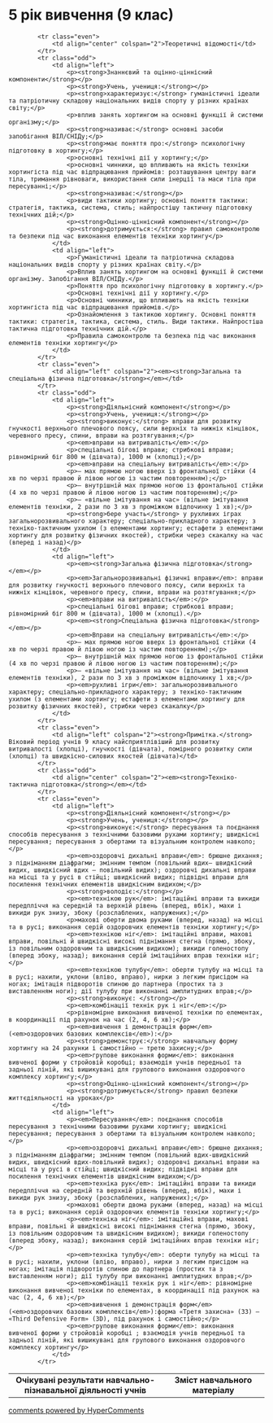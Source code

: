<div id="hypercomments_widget" class="js-hypercomments-widget invisible"></div>

5 рік вивчення (9 клас)
=============================

<table>
  <body>
    <tr>
<td align="center" width="60%"><strong>Очікувані результати навчально-пізнавальної діяльності учнів</strong></td>
<td align="center" width="40%"><strong>Зміст навчального матеріалу</strong></td>
    </tr>

            <tr class="even">
                <td align="center" colspan="2">Теоретичні відомості</td>
            </tr>
            <tr class="odd">
                <td align="left">
                    <p><strong>Знаннєвий та оцінно-ціннісний компоненти</strong></p>
                    <p><strong>Учень, учениця:</strong></p>
                    <p><strong>характеризує:</strong> гуманістичні ідеали та патріотичну складову національних видів спорту у різних країнах світу;</p>
                    <p>вплив занять хортингом на основні функції й системи організму;</p>
                    <p><strong>називає:</strong> основні засоби запобігання ВІЛ/СНІДу;</p>
                    <p><strong>має поняття про:</strong> психологічну підготовку в хортингу;</p>
                    <p>основні технічні дії у хортингу;</p>
                    <p>основні чинники, що впливають на якість техніки хортингіста під час відпрацювання прийомів: розташування центру ваги тіла, тримання рівноваги, використання сили інерції та маси тіла при пересуванні;</p>
                    <p><strong>називає:</strong></p>
                    <p>види тактики хортингу; основні поняття тактики: стратегія, тактика, система, стиль; найпростішу тактичну підготовку технічних дій;</p>
                    <p><strong>Оцінно-ціннісний компонент</strong></p>
                    <p><strong>дотримується:</strong> правил самоконтролю та безпеки під час виконання елементів техніки хортингу</p>
                </td>
                <td align="left">
                    <p>Гуманістичні ідеали та патріотична складова національних видів спорту у різних країнах світу.</p>
                    <p>Вплив занять хортингом на основні функції й системи організму. Запобігання ВІЛ/СНІДу.</p>
                    <p>Поняття про психологічну підготовку в хортингу.</p>
                    <p>Основні технічні дії у хортингу.</p>
                    <p>Основні чинники, що впливають на якість техніки хортингіста під час відпрацювання прийомів.</p>
                    <p>Ознайомлення з тактикою хортингу. Основні поняття тактики: стратегія, тактика, система, стиль. Види тактики. Найпростіша тактична підготовка технічних дій.</p>
                    <p>Правила самоконтролю та безпека під час виконання елементів техніки хортингу</p>
                </td>
            </tr>
            <tr class="even">
                <td align="left" colspan="2"><em><strong>Загальна та спеціальна фізична підготовка</strong></em></td>
            </tr>
            <tr class="odd">
                <td align="left">
                    <p><strong>Діяльнісний компонент</strong></p>
                    <p><strong>Учень, учениця:</strong></p>
                    <p><strong>виконує:</strong> вправи для розвитку гнучкості верхнього плечового поясу, сили верхніх та нижніх кінцівок, черевного пресу, спини, вправи на розтягування;</p>
                    <p><em>вправи на витривалість</em>:</p>
                    <p>спеціальні бігові вправи; стрибкові вправи; рівномірний біг 800 м (дівчата), 1000 м (хлопці);</p>
                    <p><em>вправи на спеціальну витривалість</em>:</p>
                    <p>– мах прямою ногою вверх із фронтальної стійки (4 хв по черзі правою й лівою ногою із частим повторенням);</p>
                    <p>– внутрішній мах прямою ногою із фронтальної стійки (4 хв по черзі правою й лівою ногою із частим повторенням);</p>
                    <p>– «вільне імітування на час» (вільне імітування елементів техніки, 2 рази по 3 хв з проміжком відпочинку 1 хв);</p>
                    <p><strong>бере участь</strong> у рухливих іграх загальнорозвивального характеру; спеціально-прикладного характеру; з техніко-тактичним ухилом (з елементами хортингу; естафети з елементами хортингу для розвитку фізичних якостей), стрибки через скакалку на час (вперед і назад)</p>
                </td>
                <td align="left">
                    <p><em><strong>Загальна фізична підготовка</strong></em></p>
                    <p><em>Загальнорозвивальні фізичні вправи</em>: вправи для розвитку гнучкості верхнього плечового поясу, сили верхніх та нижніх кінцівок, черевного пресу, спини, вправи на розтягування;</p>
                    <p><em>вправи на витривалість</em>:</p>
                    <p>спеціальні бігові вправи; стрибкові вправи; рівномірний біг 800 м (дівчата), 1000 м (хлопці).</p>
                    <p><em><strong>Спеціальна фізична підготовка</strong></em></p>
                    <p><em>Вправи на спеціальну витривалість</em>:</p>
                    <p>– мах прямою ногою вверх із фронтальної стійки (4 хв по черзі правою й лівою ногою із частим повторенням);</p>
                    <p>– внутрішній мах прямою ногою із фронтальної стійки (4 хв по черзі правою й лівою ногою із частим повторенням);</p>
                    <p>– «вільне імітування на час» (вільне імітування елементів техніки), 2 рази по 3 хв з проміжком відпочинку 1 хв;</p>
                    <p><em>рухливі ігри</em>: загальнорозвивального характеру; спеціально-прикладного характеру; з техніко-тактичним ухилом (з елементами хортингу; естафети з елементами хортингу для розвитку фізичних якостей), стрибки через скакалку</p>
                </td>
            </tr>
            <tr class="even">
                <td align="left" colspan="2"><strong>Примітка.</strong> Віковий період учнів 9 класу найсприятлівіший для розвитку витривалості (хлопці), гнучкості (дівчата), помірного розвитку сили (хлопці) та швидкісно-силових якостей (дівчата)</td>
            </tr>
            <tr class="odd">
                <td align="center" colspan="2"><em><strong>Техніко-тактична підготовка</strong></em></td>
            </tr>
            <tr class="even">
                <td align="left">
                    <p><strong>Діяльнісний компонент</strong></p>
                    <p><strong>Учень, учениця:</strong></p>
                    <p><strong>виконує:</strong> пересування та поєднання способів пересування з технічними базовими рухами хортингу; швидкісні пересування; пересування з обертами та візуальним контролем навколо;</p>
                    <p><em>оздоровчі дихальні вправи</em>: брюшне дихання; з підніманням діафрагми; змінним темпом (повільний вдих– швидкісний видих, швидкісний вдих – повільний видих); оздоровчі дихальні вправи на місці та у русі в стійці; швидкісний видих; підвідні вправи для посилення технічних елементів швидкісним видихом;</p>
                    <p><strong>володіє:</strong></p>
                    <p><em>технікою рук</em>: імітаційні вправи та викиди передпліччя на середній та верхній рівень (вперед, вбік), махи і викиди рук знизу, збоку (розслаблених, напружених);</p>
                    <p>махові оберти двома руками (вперед, назад) на місці та в русі; виконання серій оздоровчих елементів техніки хортингу;</p>
                    <p><em>технікою ніг</em>: імітаційні вправи, махові вправи, повільні й швидкісні високі піднімання стегна (прямо, збоку, із повільним оздоровчим та швидкісним видихом); викиди голеностопу (вперед збоку, назад); виконання серій імітаційних вправ техніки ніг;</p>
                    <p><em>технікою тулубу</em>: оберти тулубу на місці та в русі; нахили, уклони (вліво, вправо), нирки з легким присідом на ногах; імітація підворотів спиною до партнера (простих та з виставленням ноги); дії тулубу при виконанні амплитудних вправ;</p>
                    <p><strong>виконує: </strong></p>
                    <p><em>комбінації технік рук і ніг</em>:</p>
                    <p>рівномірне виконання вивченої техніки по елементах, в координації під рахунок на час (2, 4, 6 хв);</p>
                    <p><em>вивчення і демонстрація форм</em> (<em>оздоровчих базових комплексів</em>):</p>
                    <p><strong>демонструє:</strong> навчальну форму хортингу на 24 рахунки і самостійно – третю захисну;</p>
                    <p><em>групове виконання форми</em>: виконання вивченої форми у стройовій коробці; взаємодія учнів передньої та задньої ліній, які вишикувані для групового виконання оздоровчого комплексу хортингу;</p>
                    <p><strong>Оцінно-ціннісний компонент</strong></p>
                    <p><strong>дотримується</strong> правил безпеки життєдіяльності на уроках</p>
                </td>
                <td align="left">
                    <p><em>Пересування</em>: поєднання способів пересування з технічними базовими рухами хортингу; швидкісні пересування; пересування з обертами та візуальним контролем навколо;</p>
                    <p><em>оздоровчі дихальні вправи</em>: брюшне дихання; з підніманням діафрагми; змінним темпом (повільний вдих-швидкісний видих, швидкісний вдих-повільний видих); оздоровчі дихальні вправи на місці та у русі в стійці; швидкісний видих; підвідні вправи для посилення технічних елементів швидкісним видихом;</p>
                    <p><em>техніка рук</em>: імітаційні вправи та викиди передпліччя на середній та верхній рівень (вперед, вбік), махи і викиди рук знизу, збоку (розслаблених, напружених);</p>
                    <p>махові оберти двома руками (вперед, назад) на місці та в русі; виконання серій оздоровчих елементів техніки хортингу;</p>
                    <p><em>техніка ніг</em>: імітаційні вправи, махові вправи, повільні й швидкісні високі піднімання стегна (прямо, збоку, із повільним оздоровчим та швидкісним видихом); викиди голеностопу (вперед збоку, назад); виконання серій імітаційних вправ техніки ніг;</p>
                    <p><em>техніка тулубу</em>: оберти тулубу на місці та в русі; нахили, уклони (вліво, вправо), нирки з легким присідом на ногах; імітація підворотів спиною до партнера (простих та з виставленням ноги); дії тулубу при виконанні амплитудних вправ;</p>
                    <p><em>комбінації технік рук і ніг</em>: рівномірне виконання вивченої техніки по елементах, в координації під рахунок на час (2, 4, 6 хв);</p>
                    <p><em>вивчення і демонстрація форм</em> (<em>оздоровчих базових комплексів</em>):форма «Третя захисна» (3З) – «Third Defensive Form» (3D), під рахунок і самостійно;</p>
                    <p><em>групове виконання форми</em>: виконання вивченої форми у стройовій коробці ; взаємодія учнів передньої та задньої ліній, які вишикувані для групового виконання оздоровчого комплексу хортингу</p>
                </td>
            </tr>
  </body>
</table>

<div class="js-hypercomments-container">
    <a href="http://hypercomments.com" class="hc-link" title="comments widget">comments powered by HyperComments</a>
</div>
